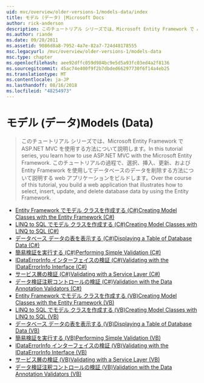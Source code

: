 ```yaml
---
uid: mvc/overview/older-versions-1/models-data/index
title: モデル (データ) |Microsoft Docs
author: rick-anderson
description: このチュートリアル シリーズでは、Microsoft Entity Framework で ASP.NET MVC を使用する方法について説明します。 このチュートリアルの過程で、web アプリケーションを構築しています.
ms.author: riande
ms.date: 09/28/2011
ms.assetid: 9086d8a8-7952-4a7e-82a7-724d48178555
msc.legacyurl: /mvc/overview/older-versions-1/models-data
msc.type: chapter
ms.openlocfilehash: aee92dffc059d984bc9e5d5a93fc03ed4a2f8136
ms.sourcegitcommit: 45ac74e400f9f2b7dbded66297730f6f14a4eb25
ms.translationtype: MT
ms.contentlocale: ja-JP
ms.lasthandoff: 08/16/2018
ms.locfileid: "48254973"
---
```

<a name="models-data"></a><span data-ttu-id="a4490-104">モデル (データ)</span><span class="sxs-lookup"><span data-stu-id="a4490-104">Models (Data)</span></span>
====================
> <span data-ttu-id="a4490-105">このチュートリアル シリーズでは、Microsoft Entity Framework で ASP.NET MVC を使用する方法について説明します。</span><span class="sxs-lookup"><span data-stu-id="a4490-105">In this tutorial series, you learn how to use ASP.NET MVC with the Microsoft Entity Framework.</span></span> <span data-ttu-id="a4490-106">このチュートリアルの過程で、選択、挿入、更新、および Entity Framework を使用してデータベースのデータを削除する方法について説明する web アプリケーションをビルドします。</span><span class="sxs-lookup"><span data-stu-id="a4490-106">Over the course of this tutorial, you build a web application that illustrates how to select, insert, update, and delete database data by using the Entity Framework.</span></span>


- [<span data-ttu-id="a4490-107">Entity Framework でモデル クラスを作成する (C#)</span><span class="sxs-lookup"><span data-stu-id="a4490-107">Creating Model Classes with the Entity Framework (C#)</span></span>](creating-model-classes-with-the-entity-framework-cs.md)
- [<span data-ttu-id="a4490-108">LINQ to SQL でモデル クラスを作成する (C#)</span><span class="sxs-lookup"><span data-stu-id="a4490-108">Creating Model Classes with LINQ to SQL (C#)</span></span>](creating-model-classes-with-linq-to-sql-cs.md)
- [<span data-ttu-id="a4490-109">データベース データの表を表示する (C#)</span><span class="sxs-lookup"><span data-stu-id="a4490-109">Displaying a Table of Database Data (C#)</span></span>](displaying-a-table-of-database-data-cs.md)
- [<span data-ttu-id="a4490-110">簡易検証を実行する (C#)</span><span class="sxs-lookup"><span data-stu-id="a4490-110">Performing Simple Validation (C#)</span></span>](performing-simple-validation-cs.md)
- [<span data-ttu-id="a4490-111">IDataErrorInfo インターフェイスの検証 (C#)</span><span class="sxs-lookup"><span data-stu-id="a4490-111">Validating with the IDataErrorInfo Interface (C#)</span></span>](validating-with-the-idataerrorinfo-interface-cs.md)
- [<span data-ttu-id="a4490-112">サービス層の検証 (C#)</span><span class="sxs-lookup"><span data-stu-id="a4490-112">Validating with a Service Layer (C#)</span></span>](validating-with-a-service-layer-cs.md)
- [<span data-ttu-id="a4490-113">データ検証注釈コントロールの検証 (C#)</span><span class="sxs-lookup"><span data-stu-id="a4490-113">Validation with the Data Annotation Validators (C#)</span></span>](validation-with-the-data-annotation-validators-cs.md)
- [<span data-ttu-id="a4490-114">Entity Framework でモデル クラスを作成する (VB)</span><span class="sxs-lookup"><span data-stu-id="a4490-114">Creating Model Classes with the Entity Framework (VB)</span></span>](creating-model-classes-with-the-entity-framework-vb.md)
- [<span data-ttu-id="a4490-115">LINQ to SQL でモデル クラスを作成する (VB)</span><span class="sxs-lookup"><span data-stu-id="a4490-115">Creating Model Classes with LINQ to SQL (VB)</span></span>](creating-model-classes-with-linq-to-sql-vb.md)
- [<span data-ttu-id="a4490-116">データベース データの表を表示する (VB)</span><span class="sxs-lookup"><span data-stu-id="a4490-116">Displaying a Table of Database Data (VB)</span></span>](displaying-a-table-of-database-data-vb.md)
- [<span data-ttu-id="a4490-117">簡易検証を実行する (VB)</span><span class="sxs-lookup"><span data-stu-id="a4490-117">Performing Simple Validation (VB)</span></span>](performing-simple-validation-vb.md)
- [<span data-ttu-id="a4490-118">IDataErrorInfo インターフェイスの検証 (VB)</span><span class="sxs-lookup"><span data-stu-id="a4490-118">Validating with the IDataErrorInfo Interface (VB)</span></span>](validating-with-the-idataerrorinfo-interface-vb.md)
- [<span data-ttu-id="a4490-119">サービス層の検証 (VB)</span><span class="sxs-lookup"><span data-stu-id="a4490-119">Validating with a Service Layer (VB)</span></span>](validating-with-a-service-layer-vb.md)
- [<span data-ttu-id="a4490-120">データ検証注釈コントロールの検証 (VB)</span><span class="sxs-lookup"><span data-stu-id="a4490-120">Validation with the Data Annotation Validators (VB)</span></span>](validation-with-the-data-annotation-validators-vb.md)
